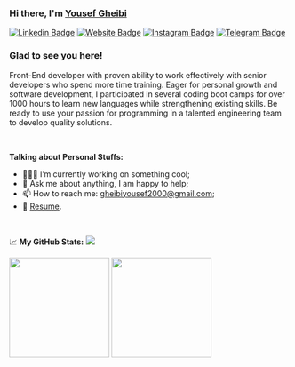 <!--
**yousefgheibi/yousefgheibi** is a ✨ _special_ ✨ repository because its `README.md` (this file) appears on your GitHub profile.
<img src="https://github-readme-stats.vercel.app/api?username=yousefgheibi&show_icons=true&theme=ADD_THEME_HERE" width="400">
Here are some ideas to get you started:

- 🔭 I’m currently working on ...
- 🌱 I’m currently learning ...
- 👯 I’m looking to collaborate on ...
- 🤔 I’m looking for help with ...
- 💬 Ask me about ...
- 📫 How to reach me: ...
- 😄 Pronouns: ...
- ⚡ Fun fact: ...
-->

### Hi there, I'm <a href="https://yousefgheibi.ir/" target="_blank">Yousef Gheibi</a>

[![Linkedin Badge](https://img.shields.io/badge/-LinkedIn-0e76a8?style=flat-square&logo=Linkedin&logoColor=white)](https://www.linkedin.com/in/yousef-gheibi/)
[![Website Badge](https://img.shields.io/badge/Website-3b5998?style=flat-square&logo=google-chrome&logoColor=white)](https://yousefgheibi.ir/)
[![Instagram Badge](https://img.shields.io/badge/-Instagram-e4405f?style=flat-square&logo=Instagram&logoColor=white)](https://www.instagram.com/gheibi_yousef/)
[![Telegram Badge](https://img.shields.io/badge/-Telegram-0088cc?style=flat-square&logo=Telegram&logoColor=white)](https://t.me/skullbreaker79)
</hr>

### Glad to see you here! &nbsp;

Front-End developer with proven ability to work effectively with senior developers who spend more time training. Eager for personal growth and software development, I participated in several coding boot camps for over 1000 hours to learn new languages while strengthening existing skills. Be ready to use your passion for programming in a talented engineering team to develop quality solutions. 
  
</br>



**Talking about Personal Stuffs:**

- 👨🏻‍💻 I’m currently working on something cool;
- 💬 Ask me about anything, I am happy to help;
- 📫 How to reach me: gheibiyousef2000@gmail.com;
- 📝 [Resume](https://yousefgheibi.ir/).

</br>


📈 **My GitHub Stats:**
 <img src="https://github-readme-stats.vercel.app/api?username=yousefgheibi&show_icons=true&theme=dark"/> 
<p>
  <img height="180em" src="https://github-readme-stats.vercel.app/api?username=yousefgheibi&show_icons=true&hide_border=true&&count_private=true&include_all_commits=true" />
  <img height="180em" src="https://github-readme-stats.vercel.app/api/top-langs/?username=yousefgheibi&exclude_repo=KNN-Image-Classification&show_icons=true&hide_border=true&layout=compact&langs_count=8"/>
</p>



